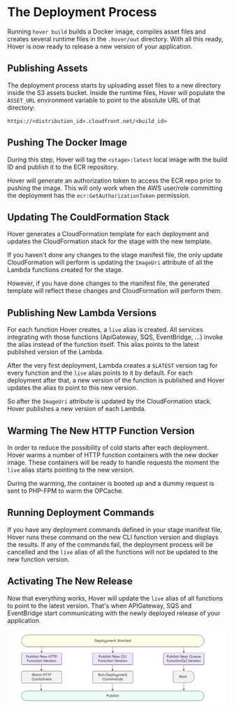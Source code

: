 # The Deployment Process

Running `hover build` builds a Docker image, compiles asset files and creates several runtime files in the `.hover/out` directory. With all this ready, Hover is now ready to release a new version of your application.

## Publishing Assets

The deployment process starts by uploading asset files to a new directory inside the S3 assets bucket. Inside the runtime files, Hover will populate the `ASSET_URL` environment variable to point to the absolute URL of that directory:

```
https://<distribution_id>.cloudfront.net/<build_id>
```

## Pushing The Docker Image

During this step, Hover will tag the `<stage>:latest` local image with the build ID and publish it to the ECR repository.

Hover will generate an authorization token to access the ECR repo prior to pushing the image. This will only work when the AWS user/role committing the deployment has the `ecr:GetAuthorizationToken` permission.

## Updating The CouldFormation Stack

Hover generates a CloudFormation template for each deployment and updates the CloudFormation stack for the stage with the new template.

If you haven't done any changes to the stage manifest file, the only update CloudFormation will perform is updating the `ImageUri` attribute of all the Lambda functions created for the stage.

However, if you have done changes to the manifest file, the generated template will reflect these changes and CloudFormation will perform them.


## Publishing New Lambda Versions

For each function Hover creates, a `live` alias is created. All services integrating with those functions (ApiGateway, SQS, EventBridge, ...) invoke the alias instead of the function itself. This alias points to the latest published version of the Lambda.

After the very first deployment, Lambda creates a `$LATEST` version tag for every function and the `live` alias points to it by default. For each deployment after that, a new version of the function is published and Hover updates the alias to point to this new version.

So after the `ImageUri` attribute is updated by the CloudFormation stack. Hover publishes a new version of each Lambda.

## Warming The New HTTP Function Version

In order to reduce the possibility of cold starts after each deployment. Hover warms a number of HTTP function containers with the new docker image. These containers will be ready to handle requests the moment the `live` alias starts pointing to the new version.

During the warming, the container is booted up and a dummy request is sent to PHP-FPM to warm the OPCache.

## Running Deployment Commands

If you have any deployment commands defined in your stage manifest file, Hover runs these command on the new CLI function version and displays the results. If any of the commands fail, the deployment process will be cancelled and the `live` alias of all the functions will not be updated to the new function version.

## Activating The New Release

Now that everything works, Hover will update the `live` alias of all functions to point to the latest version. That's when APIGateway, SQS and EventBridge start communicating with the newly deployed release of your application.

![The Deployment Process](images/deployment.png)
